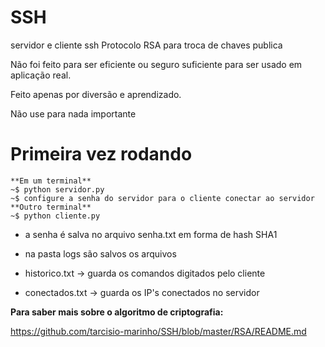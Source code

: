 # SSH
servidor e cliente ssh
Protocolo RSA para troca de chaves publica

Não foi feito para ser eficiente ou seguro suficiente para ser usado em aplicação real.

Feito apenas por diversão e aprendizado.

Não use para nada importante
# Primeira vez rodando
    **Em um terminal**
    ~$ python servidor.py
    ~$ configure a senha do servidor para o cliente conectar ao servidor
    **Outro terminal**
    ~$ python cliente.py
- a senha é salva no arquivo senha.txt em forma de hash SHA1
- na pasta logs são salvos os arquivos 

- historico.txt -> guarda os comandos digitados pelo cliente
- conectados.txt -> guarda os IP's conectados no servidor

**Para saber mais sobre o algoritmo de criptografia:**


https://github.com/tarcisio-marinho/SSH/blob/master/RSA/README.md
